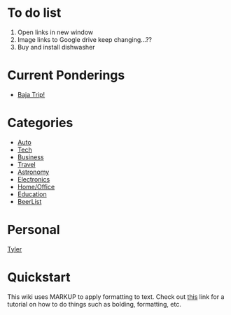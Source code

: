 <!-- TITLE: Exploits and Machinations -->
<!-- SUBTITLE: E&M is a repository for all ideas. Dream your biggest dreams. -->

# To do list
1. Open links in new window
2. Image links to Google drive keep changing...??
3. Buy and install dishwasher
# Current Ponderings

* [Baja Trip!](/home/travel/baja-dec-2018)
# Categories

* [Auto](/home/auto)
* [Tech](/home/tech)
* [Business](/home/business)
* [Travel](/home/travel)
* [Astronomy](/home/astronomy)
* [Electronics](/home/electronics)
* [Home/Office](/home/home-office)
* [Education](/home/education)
* [BeerList](/home/beerlist)

# Personal
[Tyler](/personal/tyler)
# Quickstart
This wiki uses MARKUP to apply formatting to text. Check out [this](https://github.com/adam-p/markdown-here/wiki/Markdown-Cheatsheet) link for a tutorial on how to do things such as bolding, formatting, etc.


